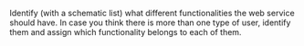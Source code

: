 Identify (with a schematic list) what different functionalities the web service should have. In case you think there is more than one type of user, identify them and assign which functionality belongs to each of them.
